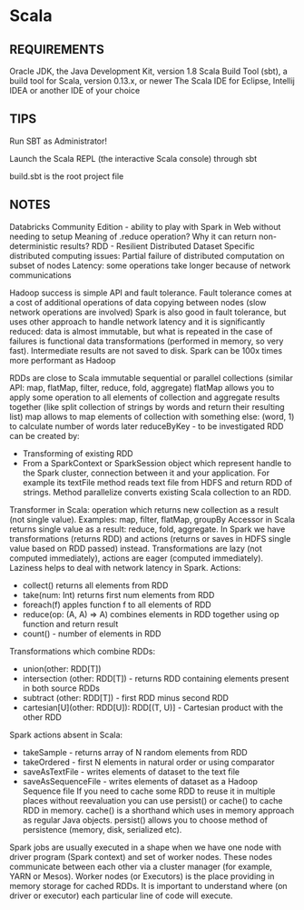 # Scala


## REQUIREMENTS

Oracle JDK, the Java Development Kit, version 1.8
Scala Build Tool (sbt), a build tool for Scala, version 0.13.x, or newer
The Scala IDE for Eclipse, Intellij IDEA or another IDE of your choice

## TIPS

Run SBT as Administrator!

Launch the Scala REPL (the interactive Scala console) through sbt

build.sbt is the root project file

## NOTES

Databricks Community Edition - ability to play with Spark in Web without needing to setup
Meaning of .reduce operation? Why it can return non-deterministic results?
RDD - Resilient Distributed Dataset
Specific distributed computing issues:
Partial failure of distributed computation on subset of nodes
Latency: some operations take longer because of network communications

Hadoop success is simple API and fault tolerance. Fault tolerance comes at a cost of additional operations of data copying between nodes (slow network operations are involved)
Spark is also good in fault tolerance, but uses other approach to handle network latency and it is significantly reduced: data is almost immutable, but what is repeated in the case of failures is functional data transformations (performed in memory, so very fast). Intermediate results are not saved to disk.
Spark can be 100x times more performant as Hadoop

RDDs are close to Scala immutable sequential or parallel collections (similar API: map, flatMap, filter, reduce, fold, aggregate)
flatMap allows you to apply some operation to all elements of collection and aggregate results together (like split collection of strings by words and return their resulting list)
map allows to map elements of collection with something else: (word, 1) to calculate number of words later
reduceByKey - to be investigated
RDD can be created by:
* Transforming of existing RDD
* From a SparkContext or SparkSession object which represent handle to the Spark cluster, connection between it and your application. For example its textFile method reads text file from HDFS and return RDD of strings. Method parallelize converts existing Scala collection to an RDD.

Transformer in Scala: operation which returns new collection as a result (not single value). Examples: map, filter, flatMap, groupBy
Accessor in Scala returns single value as a result: reduce, fold, aggregate.
In Spark we have transformations (returns RDD) and actions (returns or saves in HDFS single value based on RDD passed) instead.
Transformations are lazy (not computed immediately), actions are eager (computed immediately).
Laziness helps to deal with network latency in Spark.
Actions:
* collect() returns all elements from RDD
* take(num: Int) returns first num elements from RDD
* foreach(f) apples function f to all elements of RDD
* reduce(op: (A, A) => A) combines elements in RDD together using op function and return result
* count() - number of elements in RDD

Transformations which combine RDDs:
* union(other: RDD[T])
* intersection (other: RDD[T]) - returns RDD containing elements present in both source RDDs
* subtract (other: RDD[T]) - first RDD minus second RDD
* cartesian[U](other: RDD[U]): RDD[(T, U)] - Cartesian product with the other RDD  

Spark actions absent in Scala:
* takeSample - returns array of N random elements from RDD
* takeOrdered - first N elements in natural order or using comparator
* saveAsTextFile - writes elements of dataset to the text file
* saveAsSequenceFile -  writes elements of dataset as a Hadoop Sequence file
If you need to cache some RDD to reuse it in multiple places without reevaluation you can use persist() or cache() to cache RDD in memory. cache() is a shorthand which uses in memory approach as regular Java objects. persist() allows you to choose method of persistence (memory, disk, serialized etc).

Spark jobs are usually executed in a shape when we have one node with driver program (Spark context) and set of worker nodes. These nodes communicate between each other via a cluster manager (for example, YARN or Mesos). Worker nodes (or Executors) is the place providing in memory storage for cached RDDs.
It is important to understand where (on driver or executor) each particular line of code will execute.

